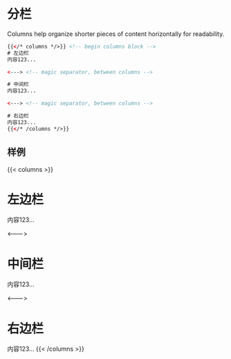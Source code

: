 # 分栏

Columns help organize shorter pieces of content horizontally for readability.


```html
{{</* columns */>}} <!-- begin columns block -->
# 左边栏
内容123...

<---> <!-- magic separator, between columns -->

# 中间栏
内容123...

<---> <!-- magic separator, between columns -->

# 右边栏
内容123...
{{</* /columns */>}}
```

## 样例

{{< columns >}} <!-- begin columns block -->
# 左边栏
内容123...

<---> <!-- magic separator, between columns -->

# 中间栏
内容123...

<---> <!-- magic separator, between columns -->

# 右边栏
内容123...
{{< /columns >}} 
